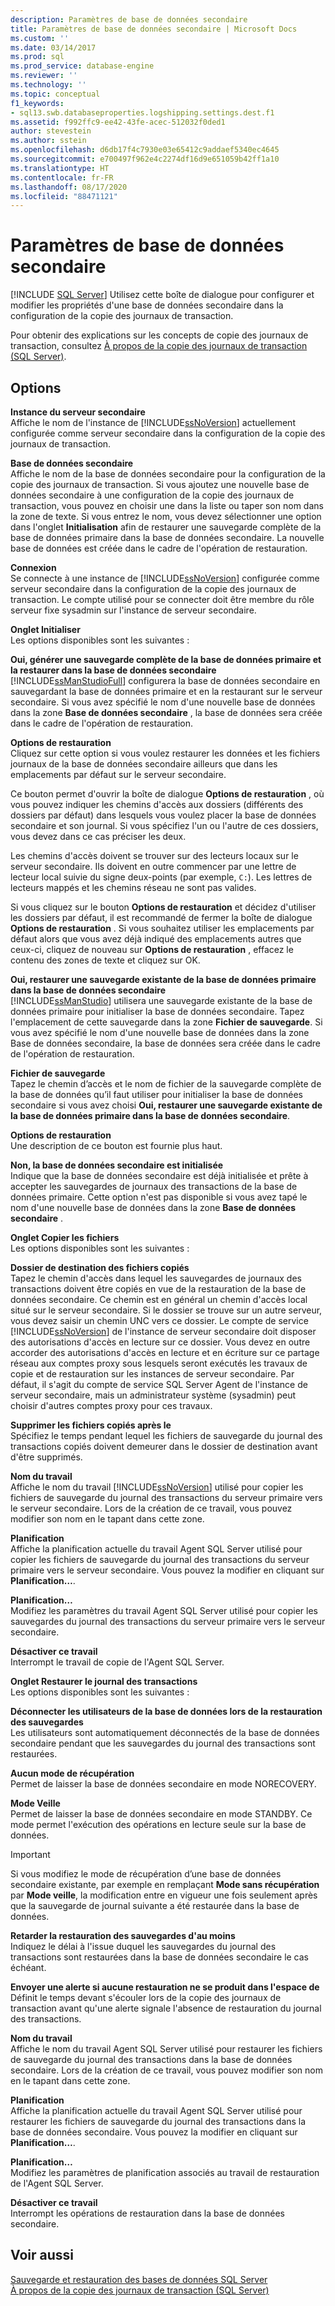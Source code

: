 ```yaml
---
description: Paramètres de base de données secondaire
title: Paramètres de base de données secondaire | Microsoft Docs
ms.custom: ''
ms.date: 03/14/2017
ms.prod: sql
ms.prod_service: database-engine
ms.reviewer: ''
ms.technology: ''
ms.topic: conceptual
f1_keywords:
- sql13.swb.databaseproperties.logshipping.settings.dest.f1
ms.assetid: f992ffc9-ee42-43fe-acec-512032f0ded1
author: stevestein
ms.author: sstein
ms.openlocfilehash: d6db17f4c7930e03e65412c9addaef5340ec4645
ms.sourcegitcommit: e700497f962e4c2274df16d9e651059b42ff1a10
ms.translationtype: HT
ms.contentlocale: fr-FR
ms.lasthandoff: 08/17/2020
ms.locfileid: "88471121"
---
```

# <a name="secondary-database-settings"></a>Paramètres de base de données secondaire
 [!INCLUDE [SQL Server](../../includes/applies-to-version/sqlserver.md)]
  Utilisez cette boîte de dialogue pour configurer et modifier les propriétés d'une base de données secondaire dans la configuration de la copie des journaux de transaction.  
  
 Pour obtenir des explications sur les concepts de copie des journaux de transaction, consultez [À propos de la copie des journaux de transaction &#40;SQL Server&#41;](../../database-engine/log-shipping/about-log-shipping-sql-server.md).  
  
## <a name="options"></a>Options  
 **Instance du serveur secondaire**  
 Affiche le nom de l'instance de [!INCLUDE[ssNoVersion](../../includes/ssnoversion-md.md)] actuellement configurée comme serveur secondaire dans la configuration de la copie des journaux de transaction.  
  
 **Base de données secondaire**  
 Affiche le nom de la base de données secondaire pour la configuration de la copie des journaux de transaction. Si vous ajoutez une nouvelle base de données secondaire à une configuration de la copie des journaux de transaction, vous pouvez en choisir une dans la liste ou taper son nom dans la zone de texte. Si vous entrez le nom, vous devez sélectionner une option dans l'onglet **Initialisation** afin de restaurer une sauvegarde complète de la base de données primaire dans la base de données secondaire. La nouvelle base de données est créée dans le cadre de l'opération de restauration.  
  
 **Connexion**  
 Se connecte à une instance de [!INCLUDE[ssNoVersion](../../includes/ssnoversion-md.md)] configurée comme serveur secondaire dans la configuration de la copie des journaux de transaction. Le compte utilisé pour se connecter doit être membre du rôle serveur fixe sysadmin sur l'instance de serveur secondaire.  
  
 **Onglet Initialiser**  
 Les options disponibles sont les suivantes :  
  
 **Oui, générer une sauvegarde complète de la base de données primaire et la restaurer dans la base de données secondaire**  
 [!INCLUDE[ssManStudioFull](../../includes/ssmanstudiofull-md.md)] configurera la base de données secondaire en sauvegardant la base de données primaire et en la restaurant sur le serveur secondaire. Si vous avez spécifié le nom d'une nouvelle base de données dans la zone **Base de données secondaire** , la base de données sera créée dans le cadre de l'opération de restauration.  
  
 **Options de restauration**  
 Cliquez sur cette option si vous voulez restaurer les données et les fichiers journaux de la base de données secondaire ailleurs que dans les emplacements par défaut sur le serveur secondaire.  
  
 Ce bouton permet d'ouvrir la boîte de dialogue **Options de restauration** , où vous pouvez indiquer les chemins d'accès aux dossiers (différents des dossiers par défaut) dans lesquels vous voulez placer la base de données secondaire et son journal. Si vous spécifiez l'un ou l'autre de ces dossiers, vous devez dans ce cas préciser les deux.  
  
 Les chemins d'accès doivent se trouver sur des lecteurs locaux sur le serveur secondaire. Ils doivent en outre commencer par une lettre de lecteur local suivie du signe deux-points (par exemple, `C:`). Les lettres de lecteurs mappés et les chemins réseau ne sont pas valides.  
  
 Si vous cliquez sur le bouton **Options de restauration** et décidez d'utiliser les dossiers par défaut, il est recommandé de fermer la boîte de dialogue **Options de restauration** . Si vous souhaitez utiliser les emplacements par défaut alors que vous avez déjà indiqué des emplacements autres que ceux-ci, cliquez de nouveau sur **Options de restauration** , effacez le contenu des zones de texte et cliquez sur OK.  
  
 **Oui, restaurer une sauvegarde existante de la base de données primaire dans la base de données secondaire**  
 [!INCLUDE[ssManStudio](../../includes/ssmanstudio-md.md)] utilisera une sauvegarde existante de la base de données primaire pour initialiser la base de données secondaire. Tapez l'emplacement de cette sauvegarde dans la zone **Fichier de sauvegarde**. Si vous avez spécifié le nom d'une nouvelle base de données dans la zone Base de données secondaire, la base de données sera créée dans le cadre de l'opération de restauration.  
  
 **Fichier de sauvegarde**  
 Tapez le chemin d’accès et le nom de fichier de la sauvegarde complète de la base de données qu’il faut utiliser pour initialiser la base de données secondaire si vous avez choisi **Oui, restaurer une sauvegarde existante de la base de données primaire dans la base de données secondaire**.  
  
 **Options de restauration**  
 Une description de ce bouton est fournie plus haut.  
  
 **Non, la base de données secondaire est initialisée**  
 Indique que la base de données secondaire est déjà initialisée et prête à accepter les sauvegardes de journaux des transactions de la base de données primaire. Cette option n'est pas disponible si vous avez tapé le nom d'une nouvelle base de données dans la zone **Base de données secondaire** .  
  
 **Onglet Copier les fichiers**  
 Les options disponibles sont les suivantes :  
  
 **Dossier de destination des fichiers copiés**  
 Tapez le chemin d'accès dans lequel les sauvegardes de journaux des transactions doivent être copiés en vue de la restauration de la base de données secondaire. Ce chemin est en général un chemin d'accès local situé sur le serveur secondaire. Si le dossier se trouve sur un autre serveur, vous devez saisir un chemin UNC vers ce dossier. Le compte de service [!INCLUDE[ssNoVersion](../../includes/ssnoversion-md.md)] de l'instance de serveur secondaire doit disposer des autorisations d'accès en lecture sur ce dossier. Vous devez en outre accorder des autorisations d'accès en lecture et en écriture sur ce partage réseau aux comptes proxy sous lesquels seront exécutés les travaux de copie et de restauration sur les instances de serveur secondaire. Par défaut, il s'agit du compte de service SQL Server Agent de l'instance de serveur secondaire, mais un administrateur système (sysadmin) peut choisir d'autres comptes proxy pour ces travaux.  
  
 **Supprimer les fichiers copiés après le**  
 Spécifiez le temps pendant lequel les fichiers de sauvegarde du journal des transactions copiés doivent demeurer dans le dossier de destination avant d'être supprimés.  
  
 **Nom du travail**  
 Affiche le nom du travail [!INCLUDE[ssNoVersion](../../includes/ssnoversion-md.md)] utilisé pour copier les fichiers de sauvegarde du journal des transactions du serveur primaire vers le serveur secondaire. Lors de la création de ce travail, vous pouvez modifier son nom en le tapant dans cette zone.  
  
 **Planification**  
 Affiche la planification actuelle du travail Agent SQL Server utilisé pour copier les fichiers de sauvegarde du journal des transactions du serveur primaire vers le serveur secondaire. Vous pouvez la modifier en cliquant sur **Planification…**.  
  
 **Planification…**  
 Modifiez les paramètres du travail Agent SQL Server utilisé pour copier les sauvegardes du journal des transactions du serveur primaire vers le serveur secondaire.  
  
 **Désactiver ce travail**  
 Interrompt le travail de copie de l'Agent SQL Server.  
  
 **Onglet Restaurer le journal des transactions**  
 Les options disponibles sont les suivantes :  
  
 **Déconnecter les utilisateurs de la base de données lors de la restauration des sauvegardes**  
 Les utilisateurs sont automatiquement déconnectés de la base de données secondaire pendant que les sauvegardes du journal des transactions sont restaurées.  
  
 **Aucun mode de récupération**  
 Permet de laisser la base de données secondaire en mode NORECOVERY.  
  
 **Mode Veille**  
 Permet de laisser la base de données secondaire en mode STANDBY. Ce mode permet l'exécution des opérations en lecture seule sur la base de données.  
  
> [!IMPORTANT]  
>  Si vous modifiez le mode de récupération d’une base de données secondaire existante, par exemple en remplaçant **Mode sans récupération** par **Mode veille**, la modification entre en vigueur une fois seulement après que la sauvegarde de journal suivante a été restaurée dans la base de données.  
  
 **Retarder la restauration des sauvegardes d'au moins**  
 Indiquez le délai à l'issue duquel les sauvegardes du journal des transactions sont restaurées dans la base de données secondaire le cas échéant.  
  
 **Envoyer une alerte si aucune restauration ne se produit dans l'espace de**  
 Définit le temps devant s'écouler lors de la copie des journaux de transaction avant qu'une alerte signale l'absence de restauration du journal des transactions.  
  
 **Nom du travail**  
 Affiche le nom du travail Agent SQL Server utilisé pour restaurer les fichiers de sauvegarde du journal des transactions dans la base de données secondaire. Lors de la création de ce travail, vous pouvez modifier son nom en le tapant dans cette zone.  
  
 **Planification**  
 Affiche la planification actuelle du travail Agent SQL Server utilisé pour restaurer les fichiers de sauvegarde du journal des transactions dans la base de données secondaire. Vous pouvez la modifier en cliquant sur **Planification…**.  
  
 **Planification…**  
 Modifiez les paramètres de planification associés au travail de restauration de l'Agent SQL Server.  
  
 **Désactiver ce travail**  
 Interrompt les opérations de restauration dans la base de données secondaire.  
  
## <a name="see-also"></a>Voir aussi  
 [Sauvegarde et restauration des bases de données SQL Server](../../relational-databases/backup-restore/back-up-and-restore-of-sql-server-databases.md)   
 [À propos de la copie des journaux de transaction &#40;SQL Server&#41;](../../database-engine/log-shipping/about-log-shipping-sql-server.md)  
  
  
